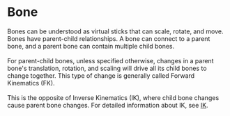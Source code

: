 # Bone

Bones can be understood as virtual sticks that can scale, rotate, and move. Bones have parent-child relationships. A bone can connect to a parent bone, and a parent bone can contain multiple child bones.
<br>
<br>
For parent-child bones, unless specified otherwise, changes in a parent bone's translation, rotation, and scaling will drive all its child bones to change together. This type of change is generally called Forward Kinematics (FK).
<br>
<br>
This is the opposite of Inverse Kinematics (IK), where child bone changes cause parent bone changes. For detailed information about IK, see [IK](../editor/ik).